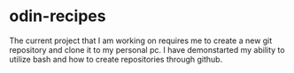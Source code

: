 # odin-recipes
The current project that I am working on requires me to create a new git repository and clone it to my personal pc.
I have demonstarted my ability to utilize bash and how to create repositories through github.